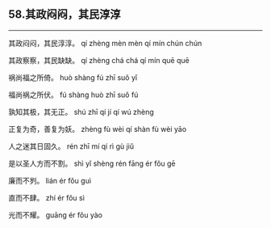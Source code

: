 ## 58.其政闷闷，其民淳淳
---


<ruby><rbc><rb> 其政闷闷，其民淳淳。 </rb></rbc>
  <rtc><rt>qí zhèng mèn mèn qí mín chún chún</rt></rtc>
</ruby>

<ruby><rbc><rb> 其政察察，其民缺缺。 </rb></rbc>
  <rtc><rt>qí zhèng chá chá qí mín quē quē</rt></rtc>
</ruby>

<ruby><rbc><rb> 祸尚福之所倚。 </rb></rbc>
  <rtc><rt>huò shàng fú zhī suǒ yǐ</rt></rtc>
</ruby>

<ruby><rbc><rb> 福尚祸之所伏。 </rb></rbc>
  <rtc><rt>fú shàng huò zhī suǒ fú</rt></rtc>
</ruby>

<ruby><rbc><rb> 孰知其极，其无正。 </rb></rbc>
  <rtc><rt>shú zhī qí jí qí wú zhèng</rt></rtc>
</ruby>

<ruby><rbc><rb> 正复为奇，善复为妖。 </rb></rbc>
  <rtc><rt>zhèng fù wèi qí shàn fù wèi yāo</rt></rtc>
</ruby>

<ruby><rbc><rb> 人之迷其日固久。 </rb></rbc>
  <rtc><rt>rén zhī mí qí rì gù jiǔ</rt></rtc>
</ruby>

<ruby><rbc><rb> 是以圣人方而不割。 </rb></rbc>
  <rtc><rt>shì yǐ shèng rén fāng ér fǒu gē</rt></rtc>
</ruby>

<ruby><rbc><rb> 廉而不刿。 </rb></rbc>
  <rtc><rt>lián ér fǒu guì</rt></rtc>
</ruby>

<ruby><rbc><rb> 直而不肆。 </rb></rbc>
  <rtc><rt>zhí ér fǒu sì</rt></rtc>
</ruby>

<ruby><rbc><rb> 光而不耀。 </rb></rbc>
  <rtc><rt>guāng ér fǒu yào</rt></rtc>
</ruby>

<ruby><rbc><rb>   </rb></rbc>
  <rtc><rt> </rt></rtc>
</ruby>

